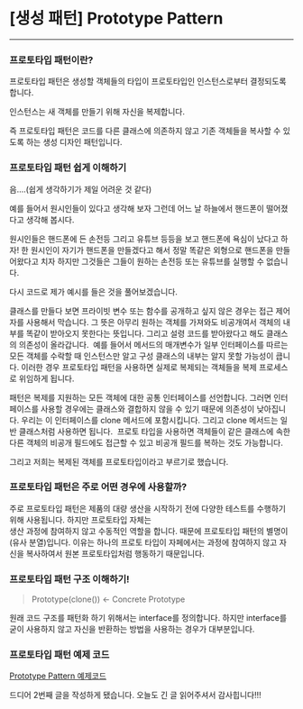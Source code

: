 # [생성 패턴] Prototype Pattern
---

### 프로토타입 패턴이란?

프로토타입 패턴은 생성할 객체들의 타입이 프로토타입인 인스턴스로부터 결정되도록 합니다.

인스턴스는 새 객체를 만들기 위해 자신을 복제합니다.

즉 프로토타입 패턴은 코드를 다른 클래스에 의존하지 않고 기존 객체들을 복사할 수 있도록 하는 생성 디자인 패턴입니다.

### 프로토타입 패턴 쉽게 이해하기

음....(쉽게 생각하기가 제일 어려운 것 같다)

예를 들어서 원시인들이 있다고 생각해 보자 그런데 어느 날 하늘에서 핸드폰이 떨어졌다고 생각해 봅시다.

원시인들은 핸드폰에 든 손전등 그리고 유튜브 등등을 보고 핸드폰에 욕심이 났다고 하자! 한 원시인이 자기가 핸드폰을 만들겠다고 해서 정말 똑같은 외형으로 핸드폰을 만들어왔다고 치자 하지만 그것들은 그들이 원하는 손전등 또는 유튜브를 실행할 수 없습니다.

다시 코드로 제가 예시를 들은 것을 풀어보겠습니다. 

클래스를 만들다 보면 프라이빗 변수 또는 함수를 공개하고 싶지 않은 경우는 접근 제어자를 사용해서 막습니다. 그 뜻은 아무리 원하는 객체를 가져와도 비공개여서 객체의 내부를 똑같이 받아오지 못한다는 뜻입니다. 그리고 설령 코드를 받아왔다고 해도 클래스의 의존성이 올라갑니다.  예를 들어서 메서드의 매개변수가 일부 인터페이스를 따르는 모든 객체를 수락할 때 인스턴스만 알고 구성 클래스의 내부는 알지 못할 가능성이 큽니다. 이러한 경우 프로토타입 패턴을 사용하면 실제로 복제되는 객체들을 복제 프로세스로 위임하게 됩니다.

패턴은 복제를 지원하는 모든 객체에 대한 공통 인터페이스를 선언합니다. 그러면 인터페이스를 사용할 경우에는 클래스와 결합하지 않을 수 있기 때문에 의존성이 낮아집니다. 우리는 이 인터페이스를 clone 메서드에 포함시킵니다. 그리고 clone 메서드는 일반 클래스처럼 사용하면 됩니다.  프로토 타입을 사용하면 객체들이 같은 클래스에 속한 다른 객체의 비공개 필드에도 접근할 수 있고 비공개 필드를 복하는 것도 가능합니다.

그리고 저희는 복제된 객체를 프로토타입이라고 부르기로 했습니다.

### 프로토타입 패턴은 주로 어떤 경우에 사용할까?

주로 프로토타입 패턴은 제품의 대량 생산을 시작하기 전에 다양한 테스트를 수행하기 위해 사용됩니다. 하지만 프로토타입 자체는  
생산 과정에 참여하지 않고 수동적인 역할을 합니다. 때문에 프로토타입 패턴의 별명이 (유사 분열)입니다. 이유는 하나의 프로토 타입이 자페에서는 과정에 참여하지 않고 자신을 복사하여서 원본 프로토타입처럼 행동하기 때문입니다.

### 프로토타입 패턴 구조 이해하기!

> Prototype(clone()) <- Concrete Prototype

원래 코드 구조를 패턴화 하기 위해서는 interface를 정의합니다. 하지만 interface를 굳이 사용하지 않고 자신을 반환하는 방법을 사용하는 경우가 대부분입니다.

### 프로토타입 패턴 예제 코드

[Prototype Pattern 예제코드](https://github.com/jjunhaa0211/ADPattern-Swift/tree/main/GoF-PrototypePattern)

드디어 2번째 글을 작성하게 됐습니다. 오늘도 긴 글 읽어주셔서 감사힙니다!!!
